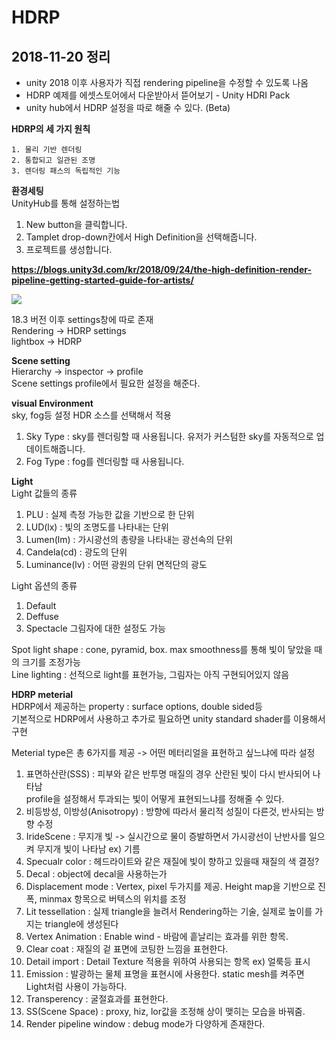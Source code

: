 HDRP
============
2018-11-20 정리
---------------

- unity 2018 이후 사용자가 직접 rendering pipeline을 수정할 수 있도록 나옴
- HDRP 예제를 에셋스토어에서 다운받아서 뜯어보기 - Unity HDRI Pack
- unity hub에서 HDRP 설정을 따로 해줄 수 있다. (Beta)


**HDRP의 세 가지 원칙**<br>

    1. 물리 기반 렌더링
    2. 통합되고 일관된 조명
    3. 렌더링 패스의 독립적인 기능


**환경세팅**<br>
UnityHub를 통해 설정하는법<br>
 1.  New button을 클릭합니다.
 2.  Tamplet drop-down칸에서 High Definition을 선택해줍니다.
 3.  프로젝트를 생성합니다.

**https://blogs.unity3d.com/kr/2018/09/24/the-high-definition-render-pipeline-getting-started-guide-for-artists/**

![](https://blogs.unity3d.com/wp-content/uploads/2018/09/Unity_Hub_GIF.gif)<br>

18.3 버전 이후 settings창에 따로 존재<br>
Rendering -> HDRP settings<br>
lightbox -> HDRP<br>


**Scene setting**<br>
Hierarchy -> inspector -> profile<br>
Scene settings profile에서 필요한 설정을 해준다.<br>

**visual Environment**<br>
sky, fog등 설정 HDR 소스를 선택해서 적용<br>
 1. Sky Type : sky를 렌더링할 때 사용됩니다. 유저가 커스텀한 sky를 자동적으로 업데이트해줍니다.
 2. Fog Type : fog를 렌더링할 때 사용됩니다.

**Light**<br>
Light 값들의 종류 <br>
 1. PLU : 실제 측정 가능한 값을 기반으로 한 단위<br>
 2. LUD(lx) : 빛의 조명도를 나타내는 단위<br>
 3. Lumen(lm) : 가시광선의 총량을 나타내는 광선속의 단위<br>
 4. Candela(cd) : 광도의 단위<br>
 5. Luminance(lv) : 어떤 광원의 단위 면적단의 광도<br>

Light 옵션의 종류<br>
 1. Default
 2. Deffuse
 3. Spectacle
그림자에 대한 설정도 가능<br>

Spot light shape : cone, pyramid, box. max smoothness를 통해 빛이 닿았을 때의 크기를 조정가능<br>
Line lighting : 선적으로 light를 표현가능, 그림자는 아직 구현되어있지 않음<br>

**HDRP meterial**<br>
HDRP에서 제공하는 property : surface options, double sided등<br>
기본적으로 HDRP에서 사용하고 추가로 필요하면 unity standard shader를 이용해서 구현<br>

Meterial type은 총 6가지를 제공 -> 어떤 메터리얼을 표현하고 싶느냐에 따라 설정<br>

 1. 표면하산란(SSS) : 피부와 같은 반투명 매질의 경우 산란된 빛이 다시 반사되어 나타남<br>
profile을 설정해서 투과되는 빛이 어떻게 표현되느냐를 정해줄 수 있다.<br>
 2. 비등방성, 이방성(Anisotropy) : 방향에 따라서 물리적 성질이 다른것, 반사되는 방향 수정<br>
 3. IrideScene : 무지개 빛 -> 실시간으로 물이 증발하면서 가시광선이 난반사를 일으켜 무지개 빛이 나타남 ex) 기름<br>
 4. Specualr color : 헤드라이트와 같은 재질에 빛이 향하고 있을때 재질의 색 결정?<br>
 5. Decal : object에 decal을 사용하는가<br>
 6. Displacement mode : Vertex, pixel 두가지를 제공. Height map을 기반으로 진폭, minmax 항목으로 버텍스의 위치를 조정<br>
 7. Lit tessellation : 실제 triangle을 늘려서 Rendering하는 기술, 실제로 높이를 가지는 triangle에 생성된다<br>
 8. Vertex Animation : Enable wind - 바람에 흩날리는 효과를 위한 항목.<br>
 9. Clear coat : 재질의 겉 표면에 코팅한 느낌을 표현한다.<br>
 10. Detail import : Detail Texture 적용을 위하여 사용되는 항목 ex) 얼룩등 표시<br>
 11. Emission : 발광하는 물체 표명을 표현시에 사용한다. static mesh를 켜주면 Light처럼 사용이 가능하다.<br>
 12. Transperency : 굴절효과를 표현한다.<br>
 13. SS(Scene Space) : proxy, hiz, lor값을 조정해 상이 맺히는 모습을 바꿔줌.
 14. Render pipeline window : debug mode가 다양하게 존재한다.
